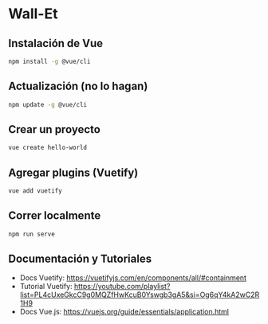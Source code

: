 # Wall-Et

## Instalación de Vue
```zsh
npm install -g @vue/cli
```

## Actualización (no lo hagan)
```zsh
npm update -g @vue/cli
```

## Crear un proyecto
```sh
vue create hello-world
```

## Agregar plugins (Vuetify)
```sh
vue add vuetify
```

## Correr localmente
```sh
npm run serve
```

## Documentación y Tutoriales
* Docs Vuetify: https://vuetifyjs.com/en/components/all/#containment
* Tutorial Vuetify: https://youtube.com/playlist?list=PL4cUxeGkcC9g0MQZfHwKcuB0Yswgb3gA5&si=Og6qY4kA2wC2R1H9
* Docs Vue.js: https://vuejs.org/guide/essentials/application.html
